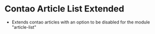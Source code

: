 # Contao Article List Extended
- Extends contao articles with an option to be disabled for the module "article-list"